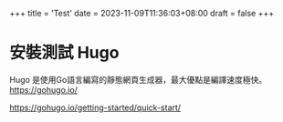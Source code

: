 +++
title = 'Test'
date = 2023-11-09T11:36:03+08:00
draft = false
+++

# 安裝測試 Hugo

Hugo 是使用Go語言編寫的靜態網頁生成器，最大優點是編譯速度極快。
https://gohugo.io/

https://gohugo.io/getting-started/quick-start/
